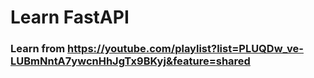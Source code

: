 # Learn FastAPI

### Learn from https://youtube.com/playlist?list=PLUQDw_ve-LUBmNntA7ywcnHhJgTx9BKyj&feature=shared
